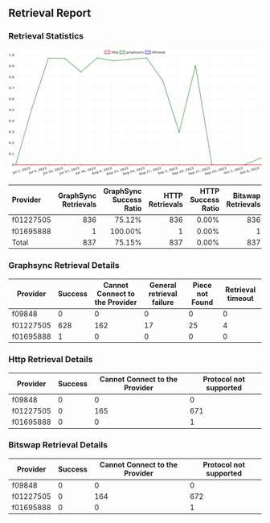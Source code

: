 ## Retrieval Report
### Retrieval Statistics
<img src="https://raw.githubusercontent.com/data-preservation-programs/filplus-checker-assets/main/filecoin-project/filecoin-plus-large-datasets/issues/1991/1697169166843.png"/>

| Provider  | GraphSync Retrievals | GraphSync Success Ratio | HTTP Retrievals | HTTP Success Ratio | Bitswap Retrievals | Bitswap Success Ratio |
| :-------- | -------------------: | ----------------------: | --------------: | -----------------: | -----------------: | --------------------: |
| f01227505 |                  836 |                  75.12% |             836 |              0.00% |                836 |                 0.00% |
| f01695888 |                    1 |                 100.00% |               1 |              0.00% |                  1 |                 0.00% |
| Total     |                  837 |                  75.15% |             837 |              0.00% |                837 |                 0.00% |

### Graphsync Retrieval Details
| Provider  | Success | Cannot Connect to the Provider | General retrieval failure | Piece not Found | Retrieval timeout |
| --------- | ------- | ------------------------------ | ------------------------- | --------------- | ----------------- |
| f09848    | 0       | 0                              | 0                         | 0               | 0                 |
| f01227505 | 628     | 162                            | 17                        | 25              | 4                 |
| f01695888 | 1       | 0                              | 0                         | 0               | 0                 |

### Http Retrieval Details
| Provider  | Success | Cannot Connect to the Provider | Protocol not supported |
| --------- | ------- | ------------------------------ | ---------------------- |
| f09848    | 0       | 0                              | 0                      |
| f01227505 | 0       | 165                            | 671                    |
| f01695888 | 0       | 0                              | 1                      |

### Bitswap Retrieval Details
| Provider  | Success | Cannot Connect to the Provider | Protocol not supported |
| --------- | ------- | ------------------------------ | ---------------------- |
| f09848    | 0       | 0                              | 0                      |
| f01227505 | 0       | 164                            | 672                    |
| f01695888 | 0       | 0                              | 1                      |
